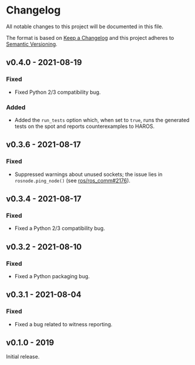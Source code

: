 # Changelog
All notable changes to this project will be documented in this file.

The format is based on [Keep a Changelog](http://keepachangelog.com/en/1.0.0/)
and this project adheres to [Semantic Versioning](http://semver.org/spec/v2.0.0.html).

## v0.4.0 - 2021-08-19
### Fixed
- Fixed Python 2/3 compatibility bug.

### Added
- Added the `run_tests` option which, when set to `true`, runs the generated tests on the spot and reports counterexamples to HAROS.

## v0.3.6 - 2021-08-17
### Fixed
- Suppressed warnings about unused sockets; the issue lies in `rosnode.ping_node()` (see [ros/ros_comm#2176](https://github.com/ros/ros_comm/issues/2176)).

## v0.3.4 - 2021-08-17
### Fixed
- Fixed a Python 2/3 compatibility bug.

## v0.3.2 - 2021-08-10
### Fixed
- Fixed a Python packaging bug.

## v0.3.1 - 2021-08-04
### Fixed
- Fixed a bug related to witness reporting.

## v0.1.0 - 2019
Initial release.
